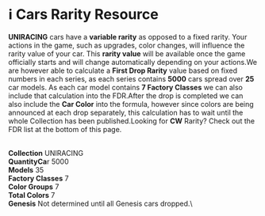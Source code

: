 # ℹ Cars Rarity Resource

**UNIRACING** cars have a **variable rarity** as opposed to a fixed rarity. Your actions in the game, such as upgrades, color changes, will influence the rarity value of your car. This **rarity value** will be available once the game officially starts and will change automatically depending on your actions.We are however able to calculate a **First Drop Rarity** value based on fixed numbers in each series, as each series contains **5000** cars spread over **25** car models. As each car model contains **7 Factory Classes** we can also include that calculation into the FDR.After the drop is completed we can also include the **Car Color** into the formula, however since colors are being announced at each drop separately, this calculation has to wait until the whole Collection has been published.Looking for **CW** Rarity? Check out the FDR list at the bottom of this page.

\
**Collection** UNIRACING\
**QuantityCa**r 5000\
**Models** 35\
**Factory Classes** 7\
**Color Groups** 7\
**Total Colors** 7\
**Genesis** Not determined until all Genesis cars dropped.\

